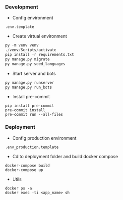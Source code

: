 ### Development
- Config environment
```
.env.template
```
- Create virtual environment
```python
py -m venv venv
./venv/Scripts/activate
pip install -r requirements.txt
py manage.py migrate
py manage.py seed_languages
```
- Start server and bots
```python
py manage.py runserver
py manage.py run_bots
```
- Install pre-commit
```
pip install pre-commit
pre-commit install
pre-commit run --all-files
```
### Deployment
- Config production environment
```
.env_production.template
```
- Cd to deployment folder and build docker compose
```
docker-compose build
docker-compose up
```
- Utils
```
docker ps -a
docker exec -ti <app_name> sh
```
